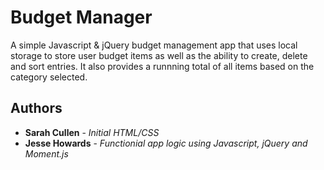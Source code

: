 # Budget Manager

A simple Javascript & jQuery budget management app that uses local storage to store user budget items as well as the ability to create, delete and sort entries. It also provides a runnning total of all items based on the category selected.

## Authors

* **Sarah Cullen** - *Initial HTML/CSS*
* **Jesse Howards** - *Functionial app logic using Javascript, jQuery and Moment.js*
